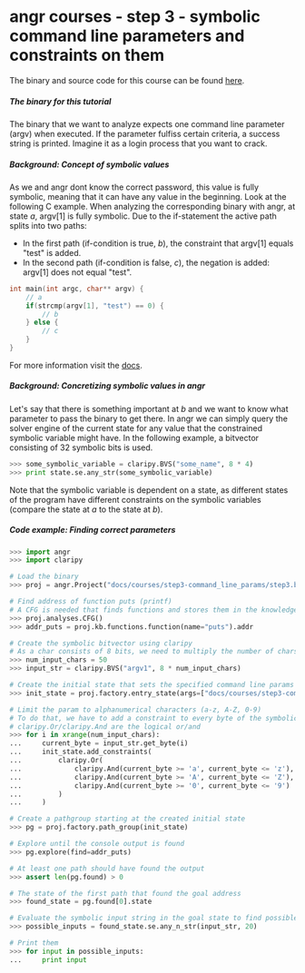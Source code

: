 # angr courses - step 3 - symbolic command line parameters and constraints on them

The binary and source code for this course can be found [here](./).

##### The binary for this tutorial
The binary that we want to analyze expects one command line parameter (argv) when executed.
If the parameter fulfiss certain criteria, a success string is printed.
Imagine it as a login process that you want to crack.

##### Background: Concept of symbolic values
As we and angr dont know the correct password, this value is fully symbolic, meaning that it can have any value in the beginning.
Look at the following C example.
When analyzing the corresponding binary with angr, at state *a*, argv[1] is fully symbolic.
Due to the if-statement the active path splits into two paths:
* In the first path (if-condition is true, *b*), the constraint that argv[1] equals "test" is added.
* In the second path (if-condition is false, *c*), the negation is added: argv[1] does not equal "test".
```c
int main(int argc, char** argv) {
	// a
	if(strcmp(argv[1], "test") == 0) {
		// b
	} else {
		// c
	}
}
```
For more information visit the [docs](/docs/claripy.md).

##### Background: Concretizing symbolic values in angr
Let's say that there is something important at *b* and we want to know what parameter to pass the binary to get there.
In angr we can simply query the solver engine of the current state for any value that the constrained symbolic variable might have.
In the following example, a bitvector consisting of 32 symbolic bits is used.
```python
>>> some_symbolic_variable = claripy.BVS("some_name", 8 * 4)
>>> print state.se.any_str(some_symbolic_variable)
```
Note that the symbolic variable is dependent on a state, as different states of the program have different constraints on the symbolic variables (compare the state at *a* to the state at *b*).

##### Code example: Finding correct parameters


```python
>>> import angr
>>> import claripy

# Load the binary
>>> proj = angr.Project("docs/courses/step3-command_line_params/step3.bin")

# Find address of function puts (printf)
# A CFG is needed that finds functions and stores them in the knowledge base (kb)
>>> proj.analyses.CFG()
>>> addr_puts = proj.kb.functions.function(name="puts").addr

# Create the symbolic bitvector using claripy
# As a char consists of 8 bits, we need to multiply the number of chars with 8
>>> num_input_chars = 50
>>> input_str = claripy.BVS("argv1", 8 * num_input_chars)

# Create the initial state that sets the specified command line params
>>> init_state = proj.factory.entry_state(args=["docs/courses/step3-command_line_params/step3.bin", input_str])

# Limit the param to alphanumerical characters (a-z, A-Z, 0-9)
# To do that, we have to add a constraint to every byte of the symbolic bitvector
# claripy.Or/claripy.And are the logical or/and
>>> for i in xrange(num_input_chars):
...     current_byte = input_str.get_byte(i)
...     init_state.add_constraints(
...         claripy.Or(
...             claripy.And(current_byte >= 'a', current_byte <= 'z'),
...             claripy.And(current_byte >= 'A', current_byte <= 'Z'),
...             claripy.And(current_byte >= '0', current_byte <= '9')
...         )
...     )

# Create a pathgroup starting at the created initial state
>>> pg = proj.factory.path_group(init_state)

# Explore until the console output is found
>>> pg.explore(find=addr_puts)

# At least one path should have found the output
>>> assert len(pg.found) > 0

# The state of the first path that found the goal address
>>> found_state = pg.found[0].state

# Evaluate the symbolic input string in the goal state to find possible inputs that led to the goal
>>> possible_inputs = found_state.se.any_n_str(input_str, 20)

# Print them
>>> for input in possible_inputs:
...     print input
```